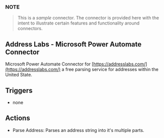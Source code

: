 ### NOTE
> This is a *sample* connector.  The connector is provided here with the intent to illustrate certain features and functionality around connectors.

## Address Labs - Microsoft Power Automate Connector
Microsoft Power Automate Connector for [https://addresslabs.com/](https://addresslabs.com/) a free parsing service for addresses within the United State.

## Triggers

* none

## Actions

* Parse Address: Parses an address string into it's multiple parts.